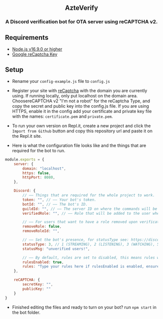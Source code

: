 <h2 align="center">
AzteVerify
</h2>
<h3 align="center">
A Discord verification bot for OTA server using reCAPTCHA v2. 
</h3>

## Requirements

- [Node.js v16.9.0 or higher](https://nodejs.org/en/)
- [Google reCaptcha Key](https://www.google.com/recaptcha/admin/create)

## Setup

- Rename your `config-example.js` file to `config.js`

- Register your site with [reCaptcha](https://www.google.com/recaptcha/admin/create) with the domain you are currently using. If running locally, only put localhost on the domain area. ChoosereCAPTCHA v2 "I'm not a robot" for the reCaptcha Type, and copy the secret and public key into the config.js file. If you are using HTTPS, enable it in the config add your certificate and private key file with the names: `certificate.pem` and `private.pem`.

- To run your own version on Repl.it, create a new project and click the `Import from Github` button and copy this repository url and paste it on the Repl.it site.

- Here is what the configuration file looks like and the things that are required for the bot to run.
```js
module.exports = {
    server: {
        domain: "localhost",
        https: false,
        httpPort: 8080,
    },

    Discord: {
        // —— Things that are required for the whole project to work.
        token: "", // —— Your bot's token.
        botId: "", // —— The bot's ID.
        guildId: "", // —— The server ID on where the commands will be deployed.
        verifiedRole: "", // —— Role that will be added to the user when they verify their account.

        // —— For users that want to have a role removed upon verification, if you want this, set remove-role to true, and set your remove role ID.
        removeRole: false,
        removeRoleId: "",

        // —— Set the bot's presence, for statusType see: https://discord-api-types.dev/api/discord-api-types-v10/enum/ActivityType
        statusType: 3, // 1 (STREAMING), 2 (LISTENING), 3 (WATCHING), 5 (COMPETING). Default is 0 (PLAYING). 
        statusMsg: "unverified users!",

        // —— By default, rules are set to disabled, this means rules will be hidden. If you want to use the rules function, change disabled to your rules. Please ensure you use \n for each line break and do not use any symbols that could interfear with JSON.
        rulesEnabled: true,
        rules: "Type your rules here if rulesEnabled is enabled, ensure to use \n for new lines"
    },

    reCAPTCHA: {
        secretKey: "",
        publicKey: ""
    }
}
```

- Finished editing the files and ready to turn on your bot? run `npm start` in the bot folder.

